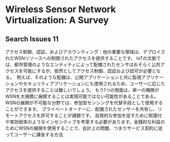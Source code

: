 Wireless Sensor Network Virtualization: A Survey
============================================================


## Search Issues 11
アクセス制御、認証、およびアカウンティング：他の重要な領域は、デプロイされたWSNリソースへの制御されたアクセスを提供することです。
IoTの文脈では、都市管理のようなエンティティによって配備されたセンサはおそらく公共アクセスを可能にするが、依然としてアクセス制御、認証および認可が必要となる。
 例えば、そのような配備は、公開アプリケーションと共に監視アプリケーションやセキュリティアプリケーションにも使用されるため、ユーザーに応じたアクセスを提供することは難しいでしょう。
もう1つの側面は、単一の機関がWSNを大規模に展開することは実現可能ではない可能性があることである。 WSNの展開が不可能な分野では、参加型センシングを代替手段として使用することができます。
プライベートオーナーに、配備されたセンサーを共有し、リモートアクセスを許可することが課題です。
自発的な参加を促すために税還​​付や実効税率のようなインセンティブを考案する必要があります。金銭的な利益のためにWSNの展開を使用することで、会計上の問題、つまりサービス契約に従ってユーザーに課金する方法
